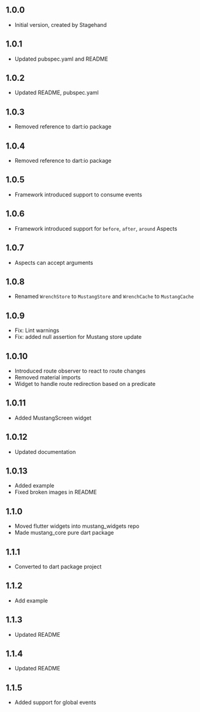## 1.0.0

- Initial version, created by Stagehand

## 1.0.1

- Updated pubspec.yaml and README

## 1.0.2

- Updated README, pubspec.yaml

## 1.0.3

- Removed reference to dart:io package

## 1.0.4

- Removed reference to dart:io package

## 1.0.5

- Framework introduced support to consume events

## 1.0.6

- Framework introduced support for `before`, `after`, `around` Aspects

## 1.0.7

- Aspects can accept arguments

## 1.0.8

- Renamed `WrenchStore` to `MustangStore` and `WrenchCache` to `MustangCache`

## 1.0.9

- Fix: Lint warnings
- Fix: added null assertion for Mustang store update

## 1.0.10

- Introduced route observer to react to route changes
- Removed material imports
- Widget to handle route redirection based on a predicate

## 1.0.11

- Added MustangScreen widget

## 1.0.12

- Updated documentation

## 1.0.13

- Added example
- Fixed broken images in README

## 1.1.0

- Moved flutter widgets into mustang_widgets repo
- Made mustang_core pure dart package

## 1.1.1

- Converted to dart package project

## 1.1.2

- Add example

## 1.1.3

- Updated README

## 1.1.4

- Updated README

## 1.1.5
- Added support for global events
